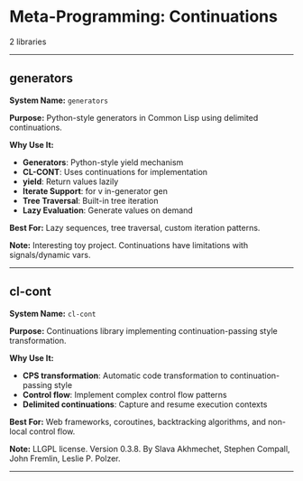 # Meta-Programming: Continuations

2 libraries

---

## generators

**System Name:** `generators`

**Purpose:** Python-style generators in Common Lisp using delimited continuations.

**Why Use It:**
- **Generators**: Python-style yield mechanism
- **CL-CONT**: Uses continuations for implementation
- **yield**: Return values lazily
- **Iterate Support**: for v in-generator gen
- **Tree Traversal**: Built-in tree iteration
- **Lazy Evaluation**: Generate values on demand

**Best For:** Lazy sequences, tree traversal, custom iteration patterns.

**Note:** Interesting toy project. Continuations have limitations with signals/dynamic vars.

---


## cl-cont

**System Name:** `cl-cont`

**Purpose:** Continuations library implementing continuation-passing style transformation.

**Why Use It:**
- **CPS transformation**: Automatic code transformation to continuation-passing style
- **Control flow**: Implement complex control flow patterns
- **Delimited continuations**: Capture and resume execution contexts

**Best For:** Web frameworks, coroutines, backtracking algorithms, and non-local control flow.

**Note:** LLGPL license. Version 0.3.8. By Slava Akhmechet, Stephen Compall, John Fremlin, Leslie P. Polzer.

---


